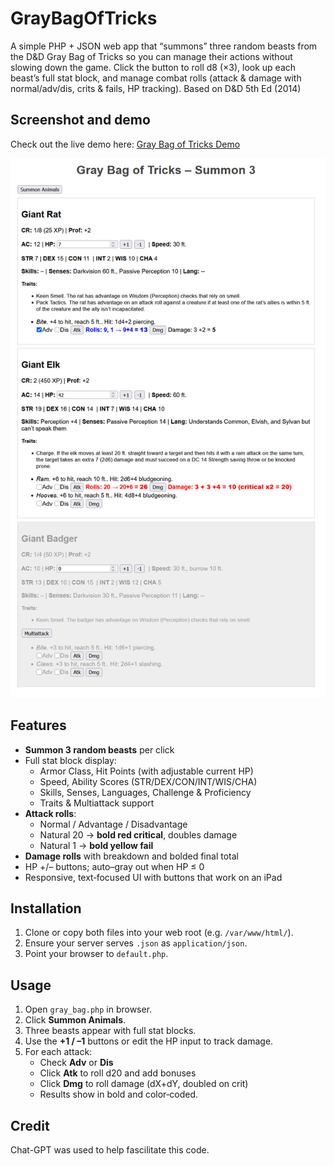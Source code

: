 # GrayBagOfTricks

A simple PHP + JSON web app that “summons” three random beasts from the D&D Gray Bag of Tricks so you can manage their actions without slowing down the game. 
Click the button to roll d8 (×3), look up each beast’s full stat block, and manage combat rolls (attack & damage with normal/adv/dis, crits & fails, HP tracking).
Based on D&D 5th Ed (2014)

## Screenshot and demo
Check out the live demo here: [Gray Bag of Tricks Demo](https://graybagoftricks.com/)

![Gray Bag Demo Screenshot](screenshot.png)

## Features

- **Summon 3 random beasts** per click  
- Full stat block display:
  - Armor Class, Hit Points (with adjustable current HP)
  - Speed, Ability Scores (STR/DEX/CON/INT/WIS/CHA)
  - Skills, Senses, Languages, Challenge & Proficiency
  - Traits & Multiattack support
- **Attack rolls**:
  - Normal / Advantage / Disadvantage
  - Natural 20 → **bold red critical**, doubles damage
  - Natural 1 → **bold yellow fail**
- **Damage rolls** with breakdown and bolded final total  
- HP +/– buttons; auto–gray out when HP ≤ 0  
- Responsive, text‑focused UI with buttons that work on an iPad

## Installation

1. Clone or copy both files into your web root (e.g. `/var/www/html/`).  
2. Ensure your server serves `.json` as `application/json`.  
3. Point your browser to `default.php`.

## Usage

1. Open `gray_bag.php` in browser.  
2. Click **Summon Animals**.  
3. Three beasts appear with full stat blocks.  
4. Use the **+1 / –1** buttons or edit the HP input to track damage.  
5. For each attack:
   - Check **Adv** or **Dis** 
   - Click **Atk** to roll d20 and add bonuses  
   - Click **Dmg** to roll damage (dX+dY, doubled on crit)  
   - Results show in bold and color‑coded.

## Credit
Chat-GPT was used to help fascilitate this code.

